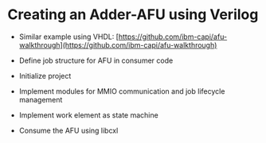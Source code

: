 # Creating an Adder-AFU using Verilog

* Similar example using VHDL: [https://github.com/ibm-capi/afu-walkthrough](https://github.com/ibm-capi/afu-walkthrough)

* Define job structure for AFU in consumer code
* Initialize project
* Implement modules for MMIO communication and job lifecycle management
* Implement work element as state machine
* Consume the AFU using libcxl



